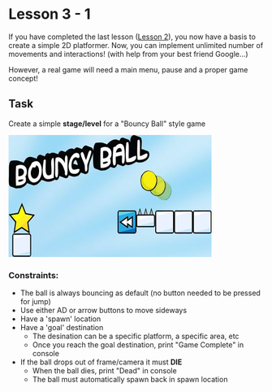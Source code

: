# Lesson 3 - 1
If you have completed the last lesson ([Lesson 2](https://github.com/mike0295/Unity-Game-Development/blob/master/Study/Beginner/Lesson2.md)), you now have a basis to create a simple 2D platformer.
Now, you can implement unlimited number of movements and interactions! (with help from your best friend Google...)

However, a real game will need a main menu, pause and a proper game concept!

## Task
Create a simple **stage/level** for a "Bouncy Ball" style game

<img src="https://github.com/mike0295/Unity-Game-Development/blob/master/Study/photos/1_bouncy_ball.jpg">


### Constraints:
* The ball is always bouncing as default (no button needed to be pressed for jump)
* Use either AD or arrow buttons to move sideways
* Have a 'spawn' location
* Have a 'goal' destination
  + The desination can be a specific platform, a specific area, etc
  + Once you reach the goal destination, print "Game Complete" in console
* If the ball drops out of frame/camera it must **DIE**
  + When the ball dies, print "Dead" in console
  + The ball must automatically spawn back in spawn location

